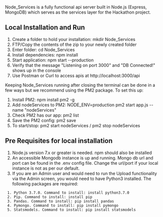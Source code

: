 Node_Services is a fully functional api server built in Node.js (Express, MongoDB) which serves as the services layer for the Hackathon project.

## Local Installation and Run
1. Create a folder to hold your installation: mkdir Node_Services
2. FTP/Copy the contents of the zip to your newly created folder
3. Enter folder: cd Node_Services
4. Install dependencies: npm install
5. Start application: npm start --production
6. Verify that the message "Listening on port 3000" and "DB Connected!" shows up in the console
7. Use Postman or Curl to access apis at http://localhost:3000/api

Keeping Node_Services running after closing the terminal can be done in a few ways but we recommend using the PM2 package. To set this up:

1. Install PM2: npm install pm2 -g
2. Add nodeServices to PM2: NODE_ENV=production pm2 start app.js --name "nodeServices"
3. Check PM2 has our app: pm2 list
4. Save the PM2 config: pm2 save
5. To start/stop: pm2 start nodeServices / pm2 stop nodeServices

## Pre Requisites for local installation
   1. Node.js version 7.x or greater is needed. npm should also be installed
   2. An accessible Mongodb instance is up and running. Mongo db url and port can be found in the .env config file. Change the url/port if your local instance is not as per our default.
   3. If you are an Admin user and would need to run the Upload functionality via the Admin screen, you would need to have Python3 installed. The following packages are required:

     1. Python 3.7.0. Command to install: install python3.7.0
     2. Pip. Command to install: install pip
     3. Pandas. Command to install: pip install pandas
     4. Pymongo. Command to install: pip install pymongo
     5. Statsmodels. Command to install: pip install statsmodels